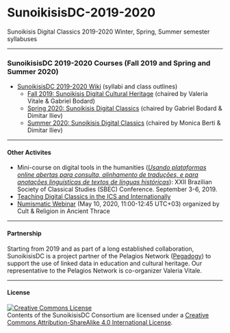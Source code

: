 # SunoikisisDC-2019-2020
Sunoikisis Digital Classics 2019-2020 Winter, Spring, Summer semester syllabuses

***
### SunoikisisDC 2019-2020 Courses (Fall 2019 and Spring and Summer 2020)
* [SunoikisisDC 2019-2020 Wiki](https://github.com/SunoikisisDC/SunoikisisDC-2019-2020/wiki) (syllabi and class outlines)
   * [Fall 2019: Sunoikisis Digital Cultural Heritage](https://github.com/SunoikisisDC/SunoikisisDC-2019-2020/wiki/Fall-2019-Sunioikisis-DCH) (chaired by Valeria Vitale & Gabriel Bodard)
   * [Spring 2020: Sunoikisis Digital Classics](https://github.com/SunoikisisDC/SunoikisisDC-2019-2020/wiki/Spring-2020-Sunioikisis-DC) (chaired by Gabriel Bodard & Dimitar Iliev)
   * [Summer 2020: Sunoikisis Digital Classics](https://github.com/SunoikisisDC/SunoikisisDC-2019-2020/wiki/Summer-2020-Sunoikisis-DC) (chaired by Monica Berti & Dimitar Iliev)


***
#### Other Activites
* Mini-course on digital tools in the humanities ([*Usando plataformas online abertas para consulta, alinhamento de traduções, e para anotações linguísticas de textos de línguas históricas*](https://www.congresso2019.classica.org.br/conteudo/view?ID_CONTEUDO=452)): XXII Brazilian Society of Classical Studies (SBEC) Conference. September 3-6, 2019.
* [Teaching Digital Classics in the ICS and Internationally](https://ics.blogs.sas.ac.uk/2019/08/02/teaching-digital-classics-in-the-ics-and-internationally/)
* [Numismatic Webinar](https://www.facebook.com/events/663889474447904/) (May 10, 2020, 11:00-12:45 UTC+03) organized by Cult & Religion in Ancient Thrace


***
#### Partnership
Starting from 2019 and as part of a long established collaboration, SunoikisisDC is a project partner of the Pelagios Network ([Pegadogy](https://pelagios.org/activities/pedagogy/)) to support the use of linked data in education and cultural heritage. Our representative to the Pelagios Network is co-organizer Valeria Vitale.


***
#### License

<a rel="license" href="http://creativecommons.org/licenses/by-sa/4.0/"><img alt="Creative Commons License" style="border-width:0" src="https://i.creativecommons.org/l/by-sa/4.0/88x31.png" /></a><br />Contents of the SunoikisisDC Consortium are licensed under a <a rel="license" href="http://creativecommons.org/licenses/by-sa/4.0/">Creative Commons Attribution-ShareAlike 4.0 International License</a>.

